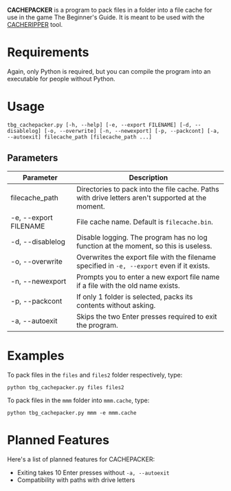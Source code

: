**CACHEPACKER** is a program to pack files in a folder into a file cache for use in the game The Beginner's Guide. It is meant to be used with the [CACHERIPPER](https://github.com/gamingwithevets/tbg-cachepacker) tool.

# Requirements
Again, only Python is required, but you can compile the program into an executable for people without Python.

# Usage
```
tbg_cachepacker.py [-h, --help] [-e, --export FILENAME] [-d, --disablelog] [-o, --overwrite] [-n, --newexport] [-p, --packcont] [-a, --autoexit] filecache_path [filecache_path ...]
```
## Parameters
| Parameter | Description |
|--|--|
| filecache_path | Directories to pack into the file cache. Paths with drive letters aren't supported at the moment. |
| -e, --export FILENAME | File cache name. Default is `filecache.bin`. |
| -d, --disablelog | Disable logging. The program has no log function at the moment, so this is useless. |
| -o, --overwrite | Overwrites the export file with the filename specified in `-e, --export` even if it exists.  |
| -n, --newexport | Prompts you to enter a new export file name if a file with the old name exists. |
| -p, --packcont | If only 1 folder is selected, packs its contents without asking. |
| -a, --autoexit | Skips the two Enter presses required to exit the program. |

# Examples
To pack files in the `files` and `files2` folder respectively, type:
```
python tbg_cachepacker.py files files2
```

To pack files in the `mmm` folder into `mmm.cache`, type:
```
python tbg_cachepacker.py mmm -e mmm.cache
```

# Planned Features
Here's a list of planned features for CACHEPACKER:
- Exiting takes 10 Enter presses without `-a, --autoexit`
- Compatibility with paths with drive letters
